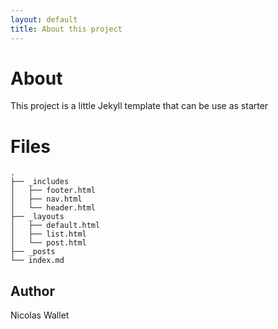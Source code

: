 ```yaml
---
layout: default
title: About this project
---
```


# About

This project is a little Jekyll template that can be use as starter

# Files

```
.
├── _includes
│   ├── footer.html
│   ├── nav.html
│   └── header.html
├── _layouts
│   ├── default.html
│   ├── list.html
│   └── post.html
├── _posts
└── index.md
```

## Author
Nicolas Wallet
